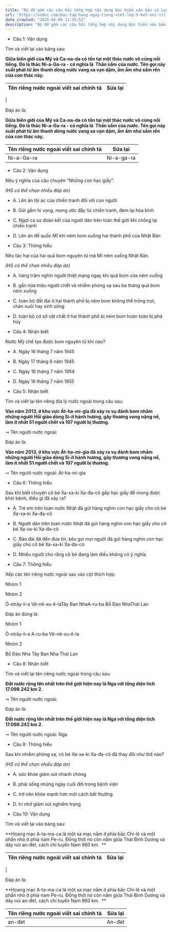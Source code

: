 ```yaml
---
title: "Bộ đề gồm các câu hỏi tổng hợp nội dung Đọc hiểu văn bản và Luyện từ và câu được học ở Tuần 32 trong chương trình Tiếng Việt lớp 5 Tập 2 Kết nối tri thức."
url: "https://vndoc.com/bai-tap-hang-ngay-tieng-viet-lop-5-ket-noi-tri-thuc-tuan-32-thu-4-337591"
date_crawled: "2025-04-09 11:55:52"
description: "Bộ đề gồm các câu hỏi tổng hợp nội dung Đọc hiểu văn bản và Luyện từ và câu được học ở Tuần 32 trong chương trình Tiếng Việt lớp 5 Tập 2 Kết nối tri thức."
---
```


* Câu 1:  Vận dụng

Tìm và viết lại vào bảng sau:

**Giữa biên giới của Mỹ và Ca-na-da có tồn tại một thác nước vô cùng nổi tiếng. Đó là thác Ni-a-Ga-ra - có nghĩa là  Thần sấm của nước. Tên gọi này xuất phát từ âm thanh dòng nước vang xa vạn dặm, ầm ầm như sấm rền của con thác này.**

Tên riêng nước ngoài viết sai chính tả| Sửa lại  
---|---  
|   
  
Đáp án là:

**Giữa biên giới của Mỹ và Ca-na-da có tồn tại một thác nước vô cùng nổi tiếng. Đó là thác Ni-a-Ga-ra - có nghĩa là  Thần sấm của nước. Tên gọi này xuất phát từ âm thanh dòng nước vang xa vạn dặm, ầm ầm như sấm rền của con thác này.**

Tên riêng nước ngoài viết sai chính tả| Sửa lại  
---|---  
Ni-a-Ga-ra| Ni-a-ga-ra  
  
* Câu 2:  Vận dụng

Nêu ý nghĩa của câu chuyện "Những con hạc giấy".

_(HS có thể chọn nhiều đáp án)_

  * A. Lên án tội ác của chiến tranh đối với con người 
  * B. Gửi gắm hi vọng, mong ước đẩy lùi chiến tranh, đem lại hòa bình 
  * C. Ngợi ca sự đoàn kết của người dân trên toàn thế giới khi chống lại chiến tranh 
  * D. Lên án đế quốc Mĩ khi ném bom xuống hai thành phố của Nhật Bản 



* Câu 3:  Thông hiểu

Nêu tác hại của hai quả bom nguyên tử mà Mĩ ném xuống Nhật Bản.

_(HS có thể chọn nhiều đáp án)_

  * A. hàng trăm nghìn người thiệt mạng ngay khi quả bom vừa ném xuống 
  * B. gần nửa triệu người chết và nhiễm phóng xạ sau ba tháng quả bom ném xuống 
  * C. toàn bộ đất đai ở hai thành phố bị ném bom không thể trồng trọt, chăn nuôi hay sinh sống 
  * D. toàn bộ cơ sở vật chất ở hai thành phố bị ném bom hoàn toàn bị phá hủy 



* Câu 4:  Nhận biết

Nước Mỹ chế tạo được bom nguyên tử khi nào?

  * A. Ngày 16 tháng 7 năm 1945 
  * B. Ngày 17 tháng 6 năm 1945 
  * C. Ngày 16 tháng 7 năm 1954 
  * D. Ngày 16 tháng 7 năm 1955 



* Câu 5:  Nhận biết

Tìm và viết lại tên riêng địa lý nước ngoài trong câu sau:

**Vào năm 2013, ở khu vực Át-ha-mi-gia đã xảy ra vụ đánh bom nhằm những người Hồi giáo dòng Si-ít hành hương, gây thương vong nặng nề, làm ít nhất 51 người chết và 107 người bị thương.**

➙ Tên người nước ngoài: 

Đáp án là:

**Vào năm 2013, ở khu vực Át-ha-mi-gia đã xảy ra vụ đánh bom nhằm những người Hồi giáo dòng Si-ít hành hương, gây thương vong nặng nề, làm ít nhất 51 người chết và 107 người bị thương.**

➙ Tên người nước ngoài: Át-ha-mi-gia

* Câu 6:  Thông hiểu

Sau khi biết chuyện cô bé Xa-xa-ki Xa-đa-cô gấp hạc giấy để mong được khỏi bệnh, điều gì đã xảy ra?

  * A. Trẻ em trên toàn nước Nhật đã gửi hàng nghìn con hạc giấy cho cô bé Xa-xa-ki Xa-đa-cô 
  * B. Người dân trên toàn nước Nhật đã gửi hàng nghìn con hạc giấy cho cô bé Xa-xa-ki Xa-đa-cô 
  * C. Báo đài đã đến đưa tin, kêu gọi mọi người đã gửi hàng nghìn con hạc giấy cho cô bé Xa-xa-ki Xa-đa-cô 
  * D. Nhiều người cho rằng cô bé đang làm điều không có ý nghĩa 



* Câu 7:  Thông hiểu

Xếp các tên riêng nước ngoài sau vào cột thích hợp:

Nhóm 1

Nhóm 2

Ô-xtrây-li-a Vê-nê-xu-ê-laTây Ban NhaA-ru-ba Bồ Đào NhaThái Lan

Đáp án đúng là:

Nhóm 1

Ô-xtrây-li-a A-ru-ba Vê-nê-xu-ê-la

Nhóm 2

Bồ Đào Nha Tây Ban Nha Thái Lan

* Câu 8:  Nhận biết

Tìm và viết lại tên riêng nước ngoài trong câu sau:

**Đất nước rộng lớn nhất trên thế giới hiện nay là Nga với tổng diện tích 17.098.242 km 2.**

➙ Tên người nước ngoài: 

Đáp án là:

**Đất nước rộng lớn nhất trên thế giới hiện nay là Nga với tổng diện tích 17.098.242 km 2.**

➙ Tên người nước ngoài: Nga

* Câu 9:  Thông hiểu

Sau khi nhiễm phóng xạ, cô bé Xa-xa-ki Xa-đa-cô đã thay đổi như thế nào?

_(HS có thể chọn nhiều đáp án)_

  * A. sức khỏe giảm sút nhanh chóng 
  * B. phải sống những ngày cuối đời trong bệnh viện 
  * C. trở nên khỏe mạnh hơn một cách bất thường 
  * D. trí nhớ giảm sút nghiêm trọng 



* Câu 10:  Vận dụng

Tìm và viết lại vào bảng sau:

**Hoang mạc A-ta-ma-ca là một sa mạc nằm ở phía bắc Chi-lê và một phần nhỏ ở phía nam Pe-ru. Đồng thời nó còn nằm giữa Thái Bình Dương và dãy núi an-đét, cách chí tuyến Nam 960 km.  **

Tên riêng nước ngoài viết sai chính tả| Sửa lại  
---|---  
|   
  
Đáp án là:

**Hoang mạc A-ta-ma-ca là một sa mạc nằm ở phía bắc Chi-lê và một phần nhỏ ở phía nam Pe-ru. Đồng thời nó còn nằm giữa Thái Bình Dương và dãy núi an-đét, cách chí tuyến Nam 960 km.  **

Tên riêng nước ngoài viết sai chính tả| Sửa lại  
---|---  
an-đét| An-đét
